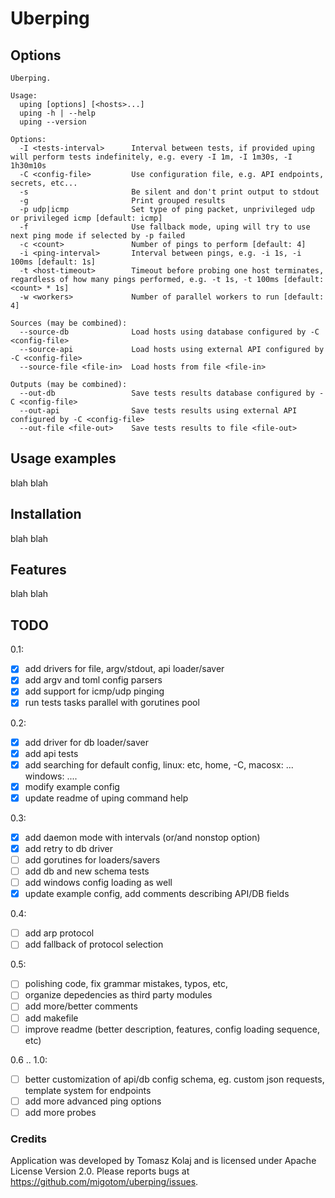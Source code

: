 # Uberping

## Options

```
Uberping.

Usage:
  uping [options] [<hosts>...]
  uping -h | --help
  uping --version

Options:
  -I <tests-interval>      Interval between tests, if provided uping will perform tests indefinitely, e.g. every -I 1m, -I 1m30s, -I 1h30m10s
  -C <config-file>         Use configuration file, e.g. API endpoints, secrets, etc...
  -s                       Be silent and don't print output to stdout
  -g                       Print grouped results
  -p udp|icmp              Set type of ping packet, unprivileged udp or privileged icmp [default: icmp]
  -f                       Use fallback mode, uping will try to use next ping mode if selected by -p failed
  -c <count>               Number of pings to perform [default: 4]
  -i <ping-interval>       Interval between pings, e.g. -i 1s, -i 100ms [default: 1s]
  -t <host-timeout>        Timeout before probing one host terminates, regardless of how many pings performed, e.g. -t 1s, -t 100ms [default: <count> * 1s]
  -w <workers>             Number of parallel workers to run [default: 4]

Sources (may be combined):
  --source-db              Load hosts using database configured by -C <config-file>
  --source-api             Load hosts using external API configured by -C <config-file>
  --source-file <file-in>  Load hosts from file <file-in>

Outputs (may be combined):
  --out-db                 Save tests results database configured by -C <config-file>
  --out-api                Save tests results using external API configured by -C <config-file>
  --out-file <file-out>    Save tests results to file <file-out>
```
## Usage examples

blah blah

## Installation

blah blah

## Features
 
blah blah

## TODO

0.1:
- [x] add drivers for file, argv/stdout, api loader/saver
- [x] add argv and toml config parsers
- [x] add support for icmp/udp pinging
- [x] run tests tasks parallel with gorutines pool

0.2:
- [x] add driver for db loader/saver
- [x] add api tests
- [x] add searching for default config, linux: etc, home, -C, macosx: ... windows: ....
- [x] modify example config
- [x] update readme of uping command help

0.3:
- [x] add daemon mode with intervals (or/and nonstop option)
- [x] add retry to db driver
- [ ] add gorutines for loaders/savers
- [ ] add db and new schema tests
- [ ] add windows config loading as well
- [x] update example config, add comments describing API/DB fields

0.4:
- [ ] add arp protocol
- [ ] add fallback of protocol selection

0.5:
- [ ] polishing code, fix grammar mistakes, typos, etc,
- [ ] organize depedencies as third party modules
- [ ] add more/better comments
- [ ] add makefile
- [ ] improve readme (better description, features, config loading sequence, etc)

0.6 .. 1.0:
- [ ] better customization of api/db config schema, eg. custom json requests, template system for endpoints
- [ ] add more advanced ping options
- [ ] add more probes

### Credits

Application was developed by Tomasz Kolaj and is licensed under Apache License Version 2.0.
Please reports bugs at https://github.com/migotom/uberping/issues.

